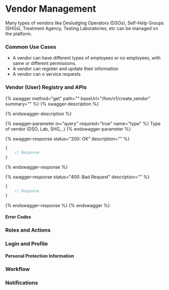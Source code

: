 # Vendor Management

Many types of vendors like Desludging Operators (DSOs), Self-Help Groups (SHGs), Treatment Agency, Testing Laboratories, etc can be managed on the platform.

### Common Use Cases

* A vendor can have different types of employees or no employees, with same or different permissions.
* A vendor can register and update their information
* A vendor can o service requests

### Vendor (User) Registry and APIs



{% swagger method="get" path="" baseUrl="/fsm/v1/create_vendor" summary="" %}
{% swagger-description %}

{% endswagger-description %}

{% swagger-parameter in="query" required="true" name="type" %}
Type of vendor (DSO, Lab, SHG,..)
{% endswagger-parameter %}

{% swagger-response status="200: OK" description="" %}
```javascript
{
    // Response
}
```
{% endswagger-response %}

{% swagger-response status="400: Bad Request" description="" %}
```javascript
{
    // Response
}
```
{% endswagger-response %}
{% endswagger %}

#### Error Codes

### Roles and Actions

### Login and Profile

#### Personal Protection Information

### Workflow

### Notifications

